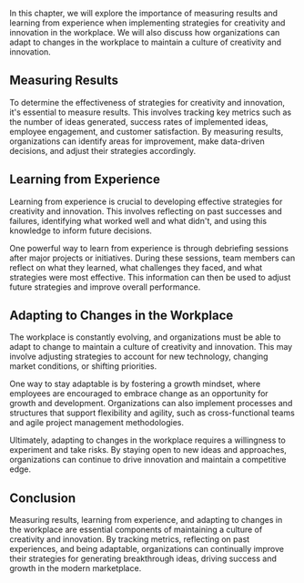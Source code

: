 
In this chapter, we will explore the importance of measuring results and learning from experience when implementing strategies for creativity and innovation in the workplace. We will also discuss how organizations can adapt to changes in the workplace to maintain a culture of creativity and innovation.

Measuring Results
-----------------

To determine the effectiveness of strategies for creativity and innovation, it's essential to measure results. This involves tracking key metrics such as the number of ideas generated, success rates of implemented ideas, employee engagement, and customer satisfaction. By measuring results, organizations can identify areas for improvement, make data-driven decisions, and adjust their strategies accordingly.

Learning from Experience
------------------------

Learning from experience is crucial to developing effective strategies for creativity and innovation. This involves reflecting on past successes and failures, identifying what worked well and what didn't, and using this knowledge to inform future decisions.

One powerful way to learn from experience is through debriefing sessions after major projects or initiatives. During these sessions, team members can reflect on what they learned, what challenges they faced, and what strategies were most effective. This information can then be used to adjust future strategies and improve overall performance.

Adapting to Changes in the Workplace
------------------------------------

The workplace is constantly evolving, and organizations must be able to adapt to change to maintain a culture of creativity and innovation. This may involve adjusting strategies to account for new technology, changing market conditions, or shifting priorities.

One way to stay adaptable is by fostering a growth mindset, where employees are encouraged to embrace change as an opportunity for growth and development. Organizations can also implement processes and structures that support flexibility and agility, such as cross-functional teams and agile project management methodologies.

Ultimately, adapting to changes in the workplace requires a willingness to experiment and take risks. By staying open to new ideas and approaches, organizations can continue to drive innovation and maintain a competitive edge.

Conclusion
----------

Measuring results, learning from experience, and adapting to changes in the workplace are essential components of maintaining a culture of creativity and innovation. By tracking metrics, reflecting on past experiences, and being adaptable, organizations can continually improve their strategies for generating breakthrough ideas, driving success and growth in the modern marketplace.
